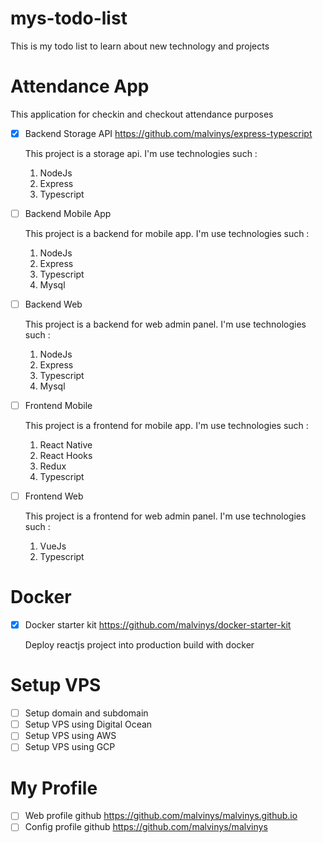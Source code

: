 # mys-todo-list

This is my todo list to learn about new technology and projects

# Attendance App

This application for checkin and checkout attendance purposes

- [x] Backend Storage API https://github.com/malvinys/express-typescript
  <p>This project is a storage api. I'm use technologies such : </p>
  
  1. NodeJs
  2. Express
  3. Typescript

- [ ] Backend Mobile App
  <p>This project is a backend for mobile app. I'm use technologies such : </p>
  
  1. NodeJs
  2. Express
  3. Typescript
  4. Mysql

- [ ] Backend Web
  <p>This project is a backend for web admin panel. I'm use technologies such : </p>
  
  1. NodeJs
  2. Express
  3. Typescript
  4. Mysql

- [ ] Frontend Mobile
  <p>This project is a frontend for mobile app. I'm use technologies such : </p>
  
  1. React Native
  2. React Hooks
  3. Redux
  4. Typescript

- [ ] Frontend Web
  <p>This project is a frontend for web admin panel. I'm use technologies such : </p>
  
  1. VueJs
  2. Typescript

# Docker

- [x] Docker starter kit https://github.com/malvinys/docker-starter-kit
  <p>Deploy reactjs project into production build with docker</p>

# Setup VPS

- [ ] Setup domain and subdomain
- [ ] Setup VPS using Digital Ocean
- [ ] Setup VPS using AWS
- [ ] Setup VPS using GCP

# My Profile

- [ ] Web profile github https://github.com/malvinys/malvinys.github.io
- [ ] Config profile github https://github.com/malvinys/malvinys
